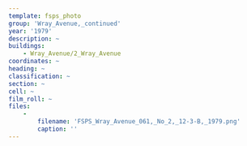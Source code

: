 ```yaml
---
template: fsps_photo
group: 'Wray_Avenue,_continued'
year: '1979'
description: ~
buildings:
    - Wray_Avenue/2_Wray_Avenue
coordinates: ~
heading: ~
classification: ~
section: ~
cell: ~
film_roll: ~
files:
    -
        filename: 'FSPS_Wray_Avenue_061,_No_2,_12-3-B,_1979.png'
        caption: ''
---
```

